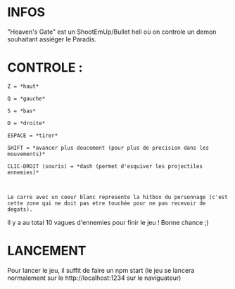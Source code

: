 # INFOS

"Heaven's Gate" est un ShootEmUp/Bullet hell où on controle un demon souhaitant assiéger le Paradis. 

# CONTROLE :

    Z = *haut*

    Q = *gauche*

    S = *bas* 

    D = *droite*

    ESPACE = *tirer*

    SHIFT = *avancer plus doucement (pour plus de precision dans les mouvements)*

    CLIC-DROIT (souris) = *dash (permet d'esquiver les projectiles ennemies)*



    Le carre avec un coeur blanc represente la hitbox du personnage (c'est cette zone qui ne doit pas etre touchée pour ne pas recevoir de degats).
    
Il y a au total 10 vagues d'ennemies pour finir le jeu ! Bonne chance ;) 

# LANCEMENT

Pour lancer le jeu, il suffit de faire un npm start (le jeu se lancera normalement sur le http://localhost:1234 sur le naviguateur)

